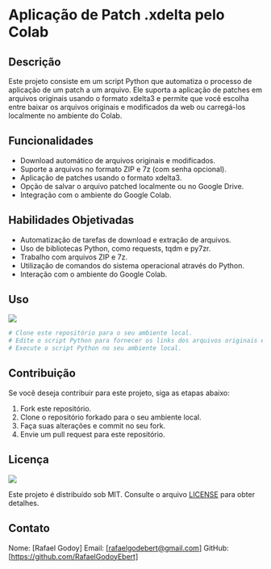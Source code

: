# Aplicação de Patch .xdelta pelo Colab

## Descrição

Este projeto consiste em um script Python que automatiza o processo de aplicação de um patch a um arquivo. Ele suporta a aplicação de patches em arquivos originais usando o formato xdelta3 e permite que você escolha entre baixar os arquivos originais e modificados da web ou carregá-los localmente no ambiente do Colab.

## Funcionalidades

- Download automático de arquivos originais e modificados.
- Suporte a arquivos no formato ZIP e 7z (com senha opcional).
- Aplicação de patches usando o formato xdelta3.
- Opção de salvar o arquivo patched localmente ou no Google Drive.
- Integração com o ambiente do Google Colab.

## Habilidades Objetivadas

- Automatização de tarefas de download e extração de arquivos.
- Uso de bibliotecas Python, como requests, tqdm e py7zr.
- Trabalho com arquivos ZIP e 7z.
- Utilização de comandos do sistema operacional através do Python.
- Interação com o ambiente do Google Colab.

## Uso
![](https://camo.githubusercontent.com/ce254316621ae7180772f1e8355fd15d6258eda95d51897e76068d11e6fa7987/68747470733a2f2f696d672e736869656c64732e696f2f62616467652f436f6c61622d4639414230303f7374796c653d666f722d7468652d6261646765266c6f676f3d676f6f676c65636f6c616226636f6c6f723d353235323532)

```python
# Clone este repositório para o seu ambiente local.
# Edite o script Python para fornecer os links dos arquivos originais e modificados
# Execute o script Python no seu ambiente local.
```

## Contribuição
Se você deseja contribuir para este projeto, siga as etapas abaixo:
1. Fork este repositório.
2. Clone o repositório forkado para o seu ambiente local.
3. Faça suas alterações e commit no seu fork.
4. Envie um pull request para este repositório.

## Licença
![](https://camo.githubusercontent.com/5bf60b7c5d74dc8c5de4fe2eb1fc07f829c7a2797462ee82e66cb239b1fbac3b/68747470733a2f2f696d672e736869656c64732e696f2f6769746875622f6c6963656e73652f6c69756a696e6730342f52657472696576616c2d62617365642d566f6963652d436f6e76657273696f6e2d57656255493f7374796c653d666f722d7468652d6261646765)

Este projeto é distribuído sob MIT. Consulte o arquivo [LICENSE](LICENSE) para obter detalhes.

## Contato
Nome: [Rafael Godoy]
Email: [rafaelgodebert@gmail.com]
GitHub: [https://github.com/RafaelGodoyEbert]


